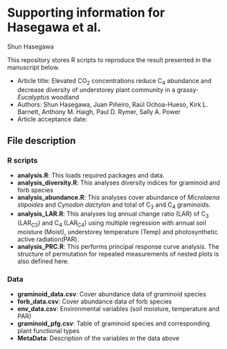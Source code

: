 Supporting information for Hasegawa et al.
================
Shun Hasegawa

This repository stores R scripts to reproduce the result presented in the manuscript below.

-   Article title: Elevated CO<sub>2</sub> concentrations reduce C<sub>4</sub> abundance and decrease diversity of understorey plant community in a grassy-*Eucalyptus* woodland
-   Authors: Shun Hasegawa, Juan Piñeiro, Raúl Ochoa-Hueso, Kirk L. Barnett, Anthony M. Haigh, Paul D. Rymer, Sally A. Power
-   Article acceptance date:

File description
----------------

### R scripts

-   **analysis.R**: This loads required packages and data.
-   **analysis\_diversity.R**: This analyses diversity indices for graminoid and forb species
-   **analysis\_abundance.R**: This analyses cover abundance of *Microlaena stipoides* and *Cynodon dactylon* and total of C<sub>3</sub> and C<sub>4</sub> graminoids.
-   **analysis\_LAR.R**: This analyses log annual change ratio (LAR) of C<sub>3</sub> (LAR<sub>C3</sub>) and C<sub>4</sub> (LAR<sub>C4</sub>) using multiple regression with annual soil moisture (Moist), understorey temperature (Temp) and photosynthetic active radiation(PAR).
-   **analysis\_PRC.R**: This performs principal response curve analysis. The structure of permutation for repeated measurements of nested plots is also defined here.

### Data

-   **graminoid\_data.csv**: Cover abundance data of graminoid species
-   **forb\_data.csv**: Cover abundance data of forb species
-   **env\_data.csv**: Environmental variables (soil moisture, temperature and PAR)
-   **graminoid\_pfg.csv**: Table of graminoid species and corresponding plant functional types
-   **MetaData**: Description of the variables in the data above
